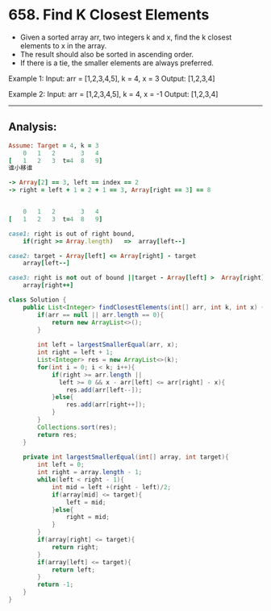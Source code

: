 # 658. Find K Closest Elements

- Given a sorted array arr, two integers k and x, find the k closest elements to x in the 
  array. 
- The result should also be sorted in ascending order. 
- If there is a tie, the smaller elements are always preferred.


Example 1:
Input: arr = [1,2,3,4,5], k = 4, x = 3
Output: [1,2,3,4]

Example 2:
Input: arr = [1,2,3,4,5], k = 4, x = -1
Output: [1,2,3,4]




---

## Analysis:

```ruby
Assume: Target = 4, k = 3
    0   1   2       3   4
[   1   2   3  t=4  8   9]
谁小移谁

-> Array[2] == 3, left == index == 2
-> right = left + 1 = 2 + 1 == 3, Array[right == 3] == 8


    0   1   2       3   4
[   1   2   3  t=4  8   9]

case1: right is out of right bound, 
    if(right >= Array.length)   =>  array[left--]

case2: target - Array[left] <= Array[right] - target
    array[left--]

case3: right is not out of bound ||target - Array[left] >  Array[right] - target >
    array[right++]
```



```java
class Solution {
    public List<Integer> findClosestElements(int[] arr, int k, int x) {
        if(arr == null || arr.length == 0){
            return new ArrayList<>();
        }
        
        int left = largestSmallerEqual(arr, x);
        int right = left + 1;
        List<Integer> res = new ArrayList<>(k);
        for(int i = 0; i < k; i++){
            if(right >= arr.length ||
              left >= 0 && x - arr[left] <= arr[right] - x){
                res.add(arr[left--]);
            }else{
                res.add(arr[right++]);
            }
        }
        Collections.sort(res);
        return res;
    }
    
    private int largestSmallerEqual(int[] array, int target){
        int left = 0;
        int right = array.length - 1;
        while(left < right - 1){
            int mid = left +(right - left)/2;
            if(array[mid] <= target){
                left = mid;
            }else{
                right = mid;
            }
        }
        if(array[right] <= target){
            return right;
        }
        if(array[left] <= target){
            return left;
        }
        return -1;
    }
}
```